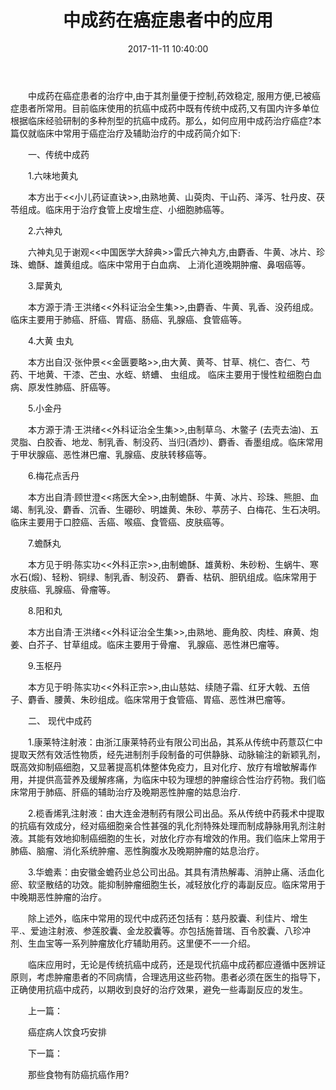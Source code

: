 ﻿---
title: 中成药在癌症患者中的应用
categories: 中医专家
date: 2017-11-11 10:40:00
tags: [肺癌，中医治疗肺癌，中医治疗癌症]
---

　　中成药在癌症患者的治疗中,由于其剂量便于控制,药效稳定, 服用方便,已被癌症患者所常用。目前临床使用的抗癌中成药中既有传统中成药,又有国内许多单位根据临床经验研制的多种剂型的抗癌中成药。那么，如何应用中成药治疗癌症?本篇仅就临床中常用于癌症治疗及辅助治疗的中成药简介如下:

　　一、传统中成药

　　1.六味地黄丸

　　本方出于<<小儿药证直诀>>,由熟地黄、山萸肉、干山药、泽泻、牡丹皮、茯苓组成。临床用于治疗食管上皮增生症、小细胞肺癌等。

　　2.六神丸

　　六神丸见于谢观<<中国医学大辞典>>雷氏六神丸方,由麝香、牛黄、冰片、珍珠、蟾酥、雄黄组成。临床中常用于白血病、 上消化道晚期肿瘤、鼻咽癌等。

　　3.犀黄丸

　　本方源于清·王洪绪<<外科证治全生集>>,由麝香、牛黄、乳香、没药组成。临床主要用于肺癌、肝癌、胃癌、肠癌、乳腺癌、食管癌等。

　　4.大黄 虫丸

　　本方出自汉·张仲景<<金匮要略>>,由大黄、黄芩、甘草、桃仁、杏仁、芍药、干地黄、干漆、芒虫、水蛭、蛴螬、 虫组成。 临床主要用于慢性粒细胞白血病、原发性肺癌、肝癌等。

　　5.小金丹

　　本方源于清·王洪绪<<外科证治全生集>>,由制草乌、木鳖子 (去壳去油)、五灵脂、白胶香、地龙、制乳香、制没药、当归(酒炒)、麝香、香墨组成。临床常用于甲状腺癌、恶性淋巴瘤、乳腺癌、皮肤转移癌等。

　　6.梅花点舌丹

　　本方出自清·顾世澄<<疡医大全>>,由制蟾酥、牛黄、冰片、珍珠、熊胆、血竭、制乳没、麝香、沉香、生硼砂、明雄黄、朱砂、葶苈子、白梅花、生石决明。临床主要用于口腔癌、舌癌、喉癌、食管癌、皮肤癌等。

　　7.蟾酥丸

　　本方见于明·陈实功<<外科正宗>>,由制蟾酥、雄黄粉、朱砂粉、生蜗牛、寒水石(煅)、轻粉、铜绿、制乳香、制没药、 麝香、枯矾、胆矾组成。临床常用于皮肤癌、乳腺癌、骨瘤等。

　　8.阳和丸

　　本方出自清·王洪绪<<外科证治全生集>>,由熟地、鹿角胶、肉桂、麻黄、炮姜、白芥子、甘草组成。临床主要用于骨瘤、 乳腺癌、恶性淋巴瘤等。

　　9.玉枢丹

　　本方见于明·陈实功<<外科正宗>>,由山慈姑、续随子霜、红牙大戟、五倍子、麝香、腰黄、朱砂组成。临床常用于食管癌、胃癌、恶性淋巴瘤等。

　　二、 现代中成药

　　1.康莱特注射液：由浙江康莱特药业有限公司出品，其系从传统中药薏苡仁中提取天然有效活性物质，经先进制剂手段制备的可供静脉、动脉输注的新颖乳剂，既高效抑制癌细胞，又显著提高机体整体免疫力，且对化疗、放疗有增敏解毒作用，并提供高营养及缓解疼痛，为临床中较为理想的肿瘤综合性治疗药物。我们临床常用于肺癌、肝癌的辅助治疗及晚期恶性肿瘤的姑息治疗.

　　2.榄香烯乳注射液：由大连金港制药有限公司出品。系从传统中药莪术中提取的抗癌有效成分，经对癌细胞亲合性甚强的乳化剂特殊处理而制成静脉用乳剂注射液。其能有效地抑制癌细胞的生长，对放化疗亦有增效的作用。我们临床上常用于肺癌、脑瘤、消化系统肿瘤、恶性胸腹水及晚期肿瘤的姑息治疗。

　　3.华蟾素：由安徽金蟾药业总公司出品。其具有清热解毒、消肿止痛、活血化瘀、软坚散结的功效。能抑制肿瘤细胞生长，减轻放化疗的毒副反应。临床常用于中晚期恶性肿瘤的治疗。

　　除上述外，临床中常用的现代中成药还包括有：慈丹胶囊、利佳片、增生平.、爱迪注射液、参莲胶囊、金龙胶囊等。亦包括施普瑞、百令胶囊、八珍冲剂、生血宝等一系列肿瘤放化疗辅助用药。这里便不一一介绍。

　　临床应用时，无论是传统抗癌中成药，还是现代抗癌中成药都应遵循中医辨证原则，考虑肿瘤患者的不同病情，合理选用这些药物。患者必须在医生的指导下，正确使用抗癌中成药，以期收到良好的治疗效果，避免一些毒副反应的发生。

　　上一篇：

　　癌症病人饮食巧安排

　　下一篇：

　　那些食物有防癌抗癌作用?

